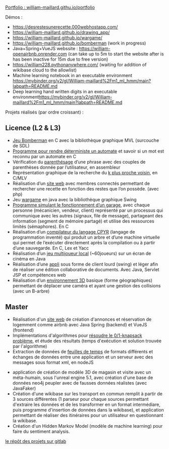 <!---is a ✨ special ✨ repository because its `README.md` (this file) appears on your GitHub profile.
You can click the Preview link to take a look at your changes.
--->

<a href="https://william-maillard.github.io/portfolio">Portfolio : william-maillard.githu.io/portfolio </a>

Démos :
- <a href="https://desrestesunerecette.000webhostapp.com/">https://desrestesunerecette.000webhostapp.com/</a>
- <a href="https://william-maillard.github.io/drawing_app/">https://william-maillard.github.io/drawing_app/</a>
- <a href="https://william-maillard.github.io/wargame/">https://william-maillard.github.io/wargame/</a>
- <a href="https://william-maillard.github.io/bomberman">https://william-maillard.github.io/bomberman</a> (work in progress)
- Java+Spring+VueJS webssite : <a href="https://william-openairbnb.onrender.com">https://william-openairbnb.onrender.com</a> (can take up to 5m to start the website after is has been inactive for 15m due to free version)
- <a href="https://william228.pythonanywhere.com/">https://william228.pythonanywhere.com/</a> (waiting for addition of wikibase cloud to the allowlist)
- Machine learning notebook in an executable environment <a href="https://mybinder.org/v2/gl/William-maillard%2Fm1_ml_hmm/main?labpath=README.md">https://mybinder.org/v2/gl/William-maillard%2Fm1_ml_hmm/main?labpath=README.md</a>
- Deep learning hand written digits in an executable environment<a href="https://mybinder.org/v2/gl/William-maillard%2Fm1_ml_hmm/main?labpath=README.md">https://mybinder.org/v2/gl/William-maillard%2Fm1_ml_hmm/main?labpath=README.md</a>

Projets réalisés (par ordre croissant) :

## Licence (L2 & L3)

-	[Jeu Bomberman](https://gitlab.com/William-maillard/ujm_l2_s3_programmation_imperative_i) en C avec la bibliothèque graphique MVL (surcouche de SDL)
-	[Programme pour rendre déterministe un automate](https://gitlab.com/William-maillard/ujm_l2_s3_langages_formels) et savoir si un mot est reconnu par un automate en C
-	Vérification du [parenthésage](https://gitlab.com/William-maillard/ujm_l2_s3_ue_architecture_des_ordinateurs) d’une phrase avec des couples de parenthèses donnée par l’utilisateur, en assembleur
-	Représentation graphique de la recherche du [k plus proche voisin](https://gitlab.com/William-maillard/kppv-tree), en C/MLV
-	Réalisation d’un [site web](https://gitlab.com/William-maillard/ujm_l2_s4_dw1) avec membres connectés permettant de rechercher une recette en fonction des restes que l’on possède. (avec php)
-	Jeu [wargame](https://gitlab.com/William-maillard/ujm_l3_s5_ue_poo) en java avec la bibliothèque graphique Swing
-	[Programme simulant le fonctionnement d’un garage](https://gitlab.com/William-maillard/ujm_l3_s5_ue_programmation-systeme_coding-party), avec chaque personne (mécanicien, vendeur, client) représenté par un processus qui communique avec les autres (signaux, file de message), partageant des information (segment de mémoire partagé) et utilise des ressources limités (sémaphores). En C
-	Réalisation d’un [compilateur du langage CPYR](https://gitlab.com/William-maillard/ujm_l3_s5_ue_compilation) (langage de programmation inventé) qui produit un arbre et d’une machine virtuelle qui permet de l’exécuter directement après la compilation ou à partir d’une sauvegarde. En C, Lex et Yacc
-	Réalisation d’un [jeu multijoueur local](https://gitlab.com/William-maillard/ujm_l3_s4_projet_tuteure) (~60joueurs) sur un écran de cinéma en Java
-	Réalisation d’une [appli](https://gitlab.com/William-maillard/projetdw2) sous forme de client lourd (swing) et léger afin de réaliser une édition collaborative de documents. Avec Java, Servlet JSP et compétences web
-	Réalisation d’un [environnement 3D](https://gitlab.com/William-maillard/ujm_l3_s6_ue_sai) basique (forme géographiques) permettant de déplacer une caméra et ayant une gestion des collisions (avec un B-arbre)


## Master

- Réalisation d'un [site web](https://gitlab.com/William-maillard/2022-pwa-d) de création d'annonces et réservation de logemment comme airbnb avec Java Spring (backend) et VueJS (frontend)
- Implémentations d'algorithmes pour [résoudre le 0/1-knapsack problème](https://gitlab.com/William-maillard/m1-advanced_algorithms_knapsack), et étude des résultats (temps d'exécution et solution trouvée par l'algorithme)
- Extraction de données de [feuilles de temps](https://gitlab.com/William-maillard/DDS) de formats différents et échanges de données entre une application et un serveur avec des messages sous format xml, en nodeJS
<!-- <img src="https://gitlab.com/uploads/-/system/project/avatar/43180559/ecr_logo.png?width=64" /> [ECR:](https://gitlab.com/William-maillard/e-commerce_revisite) -->
- application de création de modèle 3D de magasin et visite avec un méta-humain, sous l'unreal engine 5.1, avec création d'une base de données neo4j peupler avec de fausses données réalistes (avec JavaFaker)
- Création d'une wikibase sur les transport en commun remplit à partir de 3 sources différentes (1 parseur pour chaque sources permettant d'extraire les données et de les transformer en un format intermédiare, puis programme d'insertion de données dans la wikibase), et application permettant de réaliser des itinéraires pour un utilisateur en questionnant la wikibase.
- Création d'un Hidden Markov Model (modèle de machine learning) pour faire du sentiment analysis.

[le répôt des projets sur gitlab](https://gitlab.com/users/William-maillard/projects)

